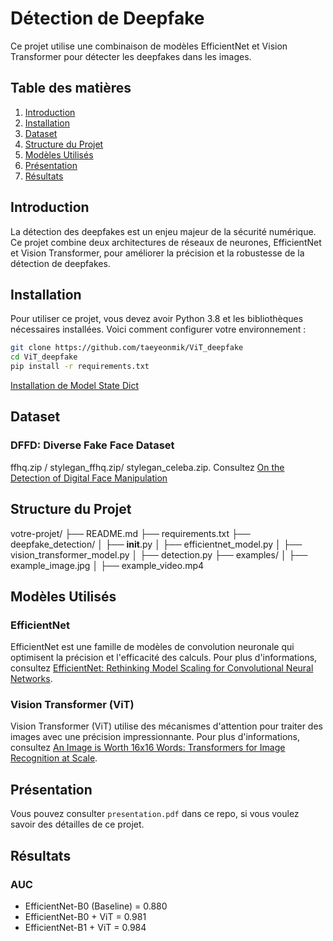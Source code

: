 # Détection de Deepfake

Ce projet utilise une combinaison de modèles EfficientNet et Vision Transformer pour détecter les deepfakes dans les images.

## Table des matières
1. [Introduction](#introduction)
2. [Installation](#installation)
3. [Dataset]($dataset)
4. [Structure du Projet](#structure-du-projet)
5. [Modèles Utilisés](#modèles-utilisés)
6. [Présentation](#presentation)
7. [Résultats](#resultat)

## Introduction
La détection des deepfakes est un enjeu majeur de la sécurité numérique. Ce projet combine deux architectures de réseaux de neurones, EfficientNet et Vision Transformer, pour améliorer la précision et la robustesse de la détection de deepfakes.

## Installation
Pour utiliser ce projet, vous devez avoir Python 3.8 et les bibliothèques nécessaires installées. Voici comment configurer votre environnement :

```bash
git clone https://github.com/taeyeonmik/ViT_deepfake
cd ViT_deepfake
pip install -r requirements.txt
```

[Installation de Model State Dict](https://drive.google.com/drive/folders/1iqpvkxa0oxgub9URjgcH7Sco-TZzhiOP?usp=sharing)

## Dataset
### DFFD: Diverse Fake Face Dataset
ffhq.zip / stylegan_ffhq.zip/ stylegan_celeba.zip. Consultez [On the Detection of Digital Face Manipulation](https://arxiv.org/abs/1910.01717) 

## Structure du Projet
votre-projet/
├── README.md
├── requirements.txt
├── deepfake_detection/
│   ├── __init__.py
│   ├── efficientnet_model.py
│   ├── vision_transformer_model.py
│   ├── detection.py
├── examples/
│   ├── example_image.jpg
│   ├── example_video.mp4

## Modèles Utilisés
### EfficientNet
EfficientNet est une famille de modèles de convolution neuronale qui optimisent la précision et l'efficacité des calculs. Pour plus d'informations, consultez [EfficientNet: Rethinking Model Scaling for Convolutional Neural Networks](https://arxiv.org/abs/1905.11946).

### Vision Transformer (ViT)
Vision Transformer (ViT) utilise des mécanismes d'attention pour traiter des images avec une précision impressionnante. Pour plus d'informations, consultez [An Image is Worth 16x16 Words: Transformers for Image Recognition at Scale](https://arxiv.org/abs/2010.11929).

## Présentation
Vous pouvez consulter `presentation.pdf` dans ce repo, si vous voulez savoir des détailles de ce projet.

## Résultats
### AUC
- EfficientNet-B0 (Baseline) = 0.880
- EfficientNet-B0 + ViT = 0.981
- EfficientNet-B1 + ViT = 0.984
